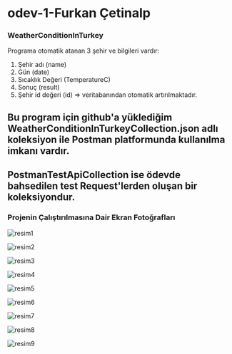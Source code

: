 # odev-1-Furkan Çetinalp
### WeatherConditionInTurkey 
Programa otomatik atanan 3 şehir ve bilgileri vardır:

1) Şehir adı (name)
2) Gün (date)
3) Sıcaklık Değeri (TemperatureC)
4) Sonuç (result)
5) Şehir id değeri (id) => veritabanından otomatik artırılmaktadır.

## Bu program için github'a yüklediğim WeatherConditionInTurkeyCollection.json adlı koleksiyon ile Postman platformunda kullanılma imkanı vardır.

## PostmanTestApiCollection ise ödevde bahsedilen test Request'lerden oluşan bir koleksiyondur.

### Projenin Çalıştırılmasına Dair Ekran Fotoğrafları

![resim1](https://user-images.githubusercontent.com/99509540/175580997-0a2a24cc-ed09-43b7-a00a-4d68bddbbe58.png)

![resim2](https://user-images.githubusercontent.com/99509540/175581122-82883c70-f40b-4b16-88d2-85be9b747334.png)

![resim3](https://user-images.githubusercontent.com/99509540/175581231-1239769f-1308-449e-923a-5e10711662eb.png)

![resim4](https://user-images.githubusercontent.com/99509540/175581347-7f8e8d3a-a0b0-4bc8-8016-16379a116876.png)

![resim5](https://user-images.githubusercontent.com/99509540/175581493-36866625-51a8-40b1-acb5-6ee14b05b99b.png)

![resim6](https://user-images.githubusercontent.com/99509540/175581614-83bbd92f-fb83-41ef-a646-32d47a5f52ef.png)

![resim7](https://user-images.githubusercontent.com/99509540/175581779-456b25ba-4496-4565-8e92-483e25f52882.png)

![resim8](https://user-images.githubusercontent.com/99509540/175581906-48dfa3e4-9388-4844-a474-a5b0ace2dddd.png)

![resim9](https://user-images.githubusercontent.com/99509540/175582028-807bfd7a-d120-4ab8-8d5e-38099140c67b.png)

